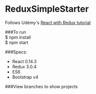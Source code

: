 # ReduxSimpleStarter  
Follows Udemy's [React with Redux tutorial](https://www.udemy.com/react-redux/learn/v4/)  

###To run  
    $ npm install  
    $ npm start  

###Specs:  
* React 0.14.3
* Redux 3.0.4
* ES6
* Bootstrap v4


###View branches to show projects
